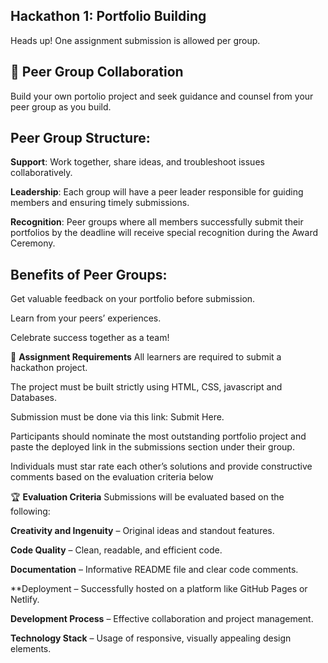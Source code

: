 ## Hackathon 1: Portfolio Building

Heads up!
One assignment submission is allowed per group.
## 🔹 Peer Group Collaboration
Build your own portolio project and seek guidance and counsel from your peer group as you build. 

## Peer Group Structure:
**Support**: Work together, share ideas, and troubleshoot issues collaboratively.

**Leadership**: Each group will have a peer leader responsible for guiding members and ensuring timely submissions.

**Recognition**: Peer groups where all members successfully submit their portfolios by the deadline will receive special recognition during the Award Ceremony.

## Benefits of Peer Groups:
Get valuable feedback on your portfolio before submission.

Learn from your peers’ experiences.

Celebrate success together as a team!

📂 **Assignment Requirements**
All learners are required to submit a hackathon project.

The project must be built strictly using HTML, CSS, javascript and Databases.

Submission must be done via this link: Submit Here.

Participants should nominate the most outstanding portfolio project and paste the deployed link in the submissions section under their group.

Individuals must star rate each other’s solutions and provide constructive comments based on the evaluation criteria below

🏆 **Evaluation Criteria**
Submissions will be evaluated based on the following:

**Creativity and Ingenuity** – Original ideas and standout features.

**Code Quality** – Clean, readable, and efficient code.

**Documentation**  – Informative README file and clear code comments.

**Deployment – Successfully hosted on a platform like GitHub Pages or Netlify.

**Development Process**  – Effective collaboration and project management.

**Technology Stack** – Usage of responsive, visually appealing design elements.
